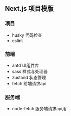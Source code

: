 ## Next.js 项目模版

### 项目
- husky 代码检查
- eslint 

### 前端
- antd UI组件库
- sass 样式与处理器
- zustand 状态管理
- fetch 前端请求api

### 服务端
- node-fetch 服务端请求api用


